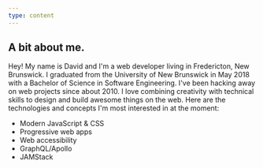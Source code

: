 ```yaml
---
type: content
---
```


## A bit about me.

Hey! My name is David and I'm a web developer living in Fredericton, New Brunswick. I graduated from the University of New Brunswick in May 2018 with a Bachelor of Science in Software Engineering. I've been hacking away on web projects since about 2010. I love combining creativity with technical skills to design and build awesome things on the web. Here are the technologies and concepts I'm most interested in at the moment:

- Modern JavaScript & CSS
- Progressive web apps
- Web accessibility
- GraphQL/Apollo
- JAMStack

